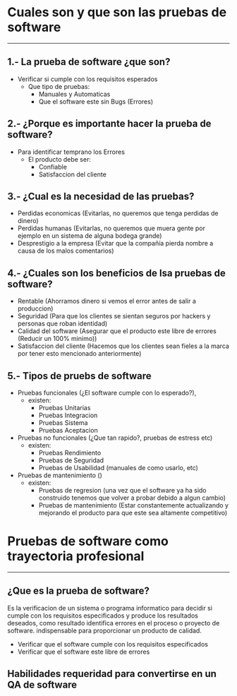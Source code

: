 # Cuales son y que son las pruebas de software

---



## 1.- La prueba de software ¿que son?

* Verificar si cumple con los requisitos esperados
  * Que tipo de pruebas:
    * Manuales y Automaticas
    * Que el software este sin Bugs (Errores)

## 2.- ¿Porque es importante hacer la prueba de software?

* Para identificar temprano los Errores
  * El producto debe ser:
    * Confiable
    * Satisfaccion del cliente

## 3.- ¿Cual es la necesidad de las pruebas?

* Perdidas economicas (Evitarlas, no queremos que tenga perdidas de dinero)
* Perdidas humanas (Evitarlas, no queremos que muera gente por ejemplo en un sistema de alguna bodega grande)
* Desprestigio a la empresa (Evitar que la compañía pierda nombre a causa de los malos comentarios)

## 4.- ¿Cuales son los beneficios de lsa pruebas de software?

* Rentable (Ahorramos dinero si vemos el error antes de salir a produccion)
* Seguridad (Para que los clientes se sientan seguros por hackers y personas que roban identidad)
* Calidad del software (Asegurar que el producto este libre de errores (Reducir un 100% minimo))
* Satisfaccion del cliente (Hacemos que los clientes sean fieles a la marca por tener esto mencionado anteriormente)

## 5.- Tipos de pruebs de software

* Pruebas funcionales (¿El software cumple con lo esperado?),
  * existen:
    - Pruebas Unitarias
    - Pruebas Integracion
    - Pruebas Sistema
    - Pruebas Aceptacion
* Pruebas no funcionales (¿Que tan rapido?, pruebas de estress etc)
  * existen:
    * Pruebas Rendimiento
    * Pruebas de Seguridad
    * Pruebas de Usabilidad (manuales de como usarlo, etc)
* Pruebas de mantenimiento ()
  * existen:
    - Pruebas de regresion (una vez que el software ya ha sido construido tenemos que volver a probar debido a algun cambio)
    - Pruebas de mantenimiento (Estar constantemente actualizando y mejorando el producto para que este sea altamente competitivo)

# Pruebas de software como trayectoria profesional

---



## ¿Que es la prueba de software?

Es la verificacion de un sistema o programa informatico para decidir si cumple con los requisitos especificados y produce los resultados deseados, como resultado identifica errores en el proceso o proyecto de software. indispensable para proporcionar un producto de calidad.

* Verificar que el software cumple con los requisitos especificados
* Verificar que el software este libre de errores

## Habilidades requeridad para convertirse en un QA de software
